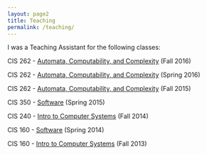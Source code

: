 ```yaml
---
layout: page2
title: Teaching
permalink: /teaching/
---
```


I was a Teaching Assistant for the following classes:

CIS 262 - 
[Automata, Computability, and Complexity](https://www.seas.upenn.edu/~jean/cis262/)
(Fall 2016)

CIS 262 - 
[Automata, Computability, and Complexity](https://www.seas.upenn.edu/~jean/cis262/)
(Spring 2016)

CIS 262 - 
[Automata, Computability, and Complexity](https://www.seas.upenn.edu/~jean/cis262/)
(Fall 2015)

CIS 350 - 
[Software](https://www.seas.upenn.edu/~jean/cis262/)
(Spring 2015)

CIS 240 - 
[Intro to Computer Systems](https://www.seas.upenn.edu/~jean/cis262/)
(Fall 2014)

CIS 160 - 
[Software](https://www.seas.upenn.edu/~jean/cis262/)
(Spring 2014)

CIS 160 - 
[Intro to Computer Systems](https://www.seas.upenn.edu/~jean/cis262/)
(Fall 2013)